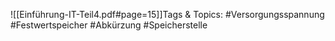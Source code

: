 
![[Einführung-IT-Teil4.pdf#page=15]]Tags & Topics:
   #Versorgungsspannung
   #Festwertspeicher
   #Abkürzung
   #Speicherstelle